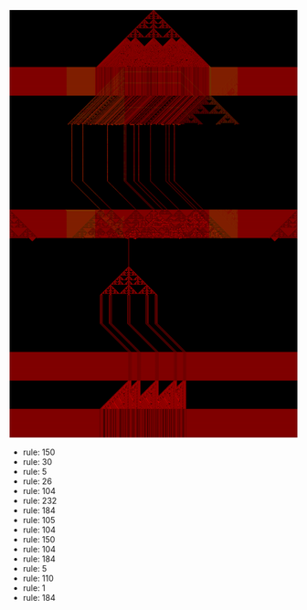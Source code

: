 ![photo](./output.png) 
 * rule: 150
* rule: 30
* rule: 5
* rule: 26
* rule: 104
* rule: 232
* rule: 184
* rule: 105
* rule: 104
* rule: 150
* rule: 104
* rule: 184
* rule: 5
* rule: 110
* rule: 1
* rule: 184
